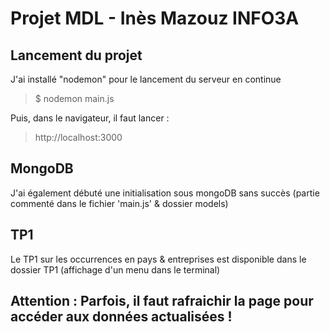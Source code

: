 # Projet MDL - Inès Mazouz INFO3A

## Lancement du projet

J'ai installé "nodemon" pour le lancement du serveur en continue

> $ nodemon main.js

Puis, dans le navigateur, il faut lancer :

> http://localhost:3000

## MongoDB 

J'ai également débuté une initialisation sous mongoDB sans succès (partie commenté dans le fichier 'main.js' & dossier models) 

## TP1

Le TP1 sur les occurrences en pays & entreprises est disponible dans le dossier TP1 (affichage d'un menu dans le terminal)

## Attention : Parfois, il faut rafraichir la page pour accéder aux données actualisées !
